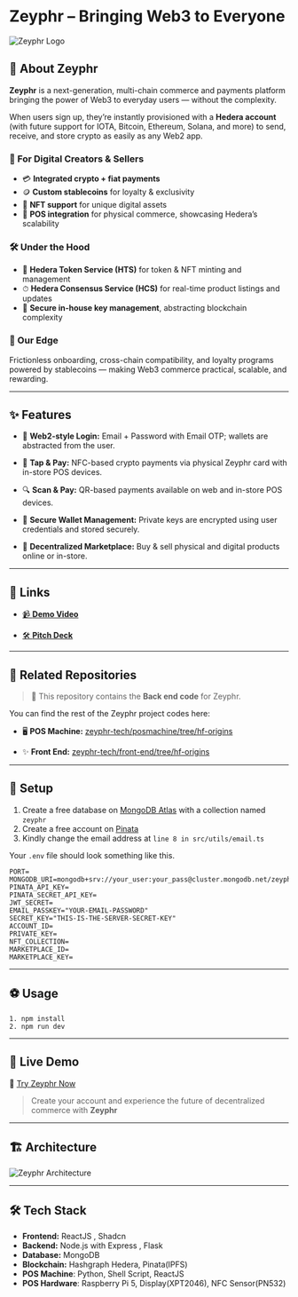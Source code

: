 # Zeyphr – Bringing Web3 to Everyone
![Zeyphr Logo](https://res.cloudinary.com/dezo0vvpb/image/upload/v1746361459/WhatsApp_Image_2025-04-09_at_5.09.11_PM_hyxsn5.jpg)

## 🧠 About Zeyphr

**Zeyphr** is a next-generation, multi-chain commerce and payments platform bringing the power of Web3 to everyday users — without the complexity.  

When users sign up, they’re instantly provisioned with a **Hedera account** (with future support for IOTA, Bitcoin, Ethereum, Solana, and more) to send, receive, and store crypto as easily as any Web2 app.  

### 🚀 For Digital Creators & Sellers
- 💳 **Integrated crypto + fiat payments**  
- 🪙 **Custom stablecoins** for loyalty & exclusivity  
- 🎨 **NFT support** for unique digital assets  
- 🏪 **POS integration** for physical commerce, showcasing Hedera’s scalability  

### 🛠 Under the Hood
- 🔗 **Hedera Token Service (HTS)** for token & NFT minting and management  
- ⏱ **Hedera Consensus Service (HCS)** for real-time product listings and updates  
- 🔐 **Secure in-house key management**, abstracting blockchain complexity  

### 🌟 Our Edge
Frictionless onboarding, cross-chain compatibility, and loyalty programs powered by stablecoins — making Web3 commerce practical, scalable, and rewarding. 

---

## ✨ Features

- 🪪 **Web2-style Login:** Email + Password with Email OTP; wallets are abstracted from the user.

- 📲 **Tap & Pay:** NFC-based crypto payments via physical Zeyphr card with in-store POS devices.
- 🔍 **Scan & Pay:** QR-based payments available on web and in-store POS devices.
- 🔐 **Secure Wallet Management:** Private keys are encrypted using user credentials and stored securely.
- 🛒 **Decentralized Marketplace:** Buy & sell physical and digital products online or in-store.

---

## 🔗 Links

- [📹️ **Demo Video**](https://youtu.be/4tBzsMtCX_4)

- [🛠️ **Pitch Deck**](https://docs.google.com/presentation/d/1ToWP1_WXy51SQc3bLjQ9hUUs-x2sUh4-0DLETQSlCIs/edit?usp=sharing)

---

## 📂 Related Repositories

> 🔗 This repository contains the **Back end code** for Zeyphr.

You can find the rest of the Zeyphr project codes here:

- 🖥️ **POS Machine:**
    [zeyphr-tech/posmachine/tree/hf-origins](https://github.com/zeyphr-tech/posmachine/tree/hf-origins)

- ✨️ **Front End:**
    [zeyphr-tech/front-end/tree/hf-origins](https://github.com/zeyphr-tech/front-end/tree/hf-origins)

---

## 🔨 Setup

1. Create a free database on [MongoDB Atlas](https://www.mongodb.com/products/platform/atlas-database) with a collection named `zeyphr`
2. Create a free account on [Pinata](https://pinata.cloud/)
3. Kindly change the email address at `line 8 in src/utils/email.ts`

Your `.env` file should look something like this.

```
PORT=
MONGODB_URI=mongodb+srv://your_user:your_pass@cluster.mongodb.net/zeyphr
PINATA_API_KEY=
PINATA_SECRET_API_KEY=
JWT_SECRET=
EMAIL_PASSKEY="YOUR-EMAIL-PASSWORD"
SECRET_KEY="THIS-IS-THE-SERVER-SECRET-KEY"
ACCOUNT_ID=
PRIVATE_KEY=
NFT_COLLECTION=
MARKETPLACE_ID=
MARKETPLACE_KEY=
```

---

## ⚽ Usage

```
1. npm install
2. npm run dev
```

---

## 🚀 Live Demo

🔗 [Try Zeyphr Now](https://zeyphr.netlify.app/)

> Create your account and experience the future of decentralized commerce with **Zeyphr**
---

## 🏗 Architecture

![Zeyphr Architecture](https://res.cloudinary.com/djeteilo6/image/upload/v1754685065/zeyphr_arch_allhedera_w4lkdq.jpg)

---
## 🛠️ Tech Stack

- **Frontend:** ReactJS , Shadcn
- **Backend:** Node.js with Express , Flask
- **Database:** MongoDB
- **Blockchain:** Hashgraph Hedera, Pinata(IPFS)
- **POS Machine**: Python, Shell Script, ReactJS
- **POS Hardware**: Raspberry Pi 5, Display(XPT2046), NFC Sensor(PN532)